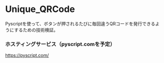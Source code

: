 # Unique_QRCode
Pyscriptを使って、ボタンが押されるたびに毎回違うQRコードを発行できるようにするための技術検証。
### ホスティングサービス（pyscript.comを予定）
https://pyscript.com/

